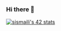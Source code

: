 ### Hi there 👋

[![sismaili's 42 stats](https://badge42.vercel.app/api/v2/cl4780ybp003609l1vop33wkm/stats?cursusId=21&coalitionId=74)](https://github.com/JaeSeoKim/badge42)
